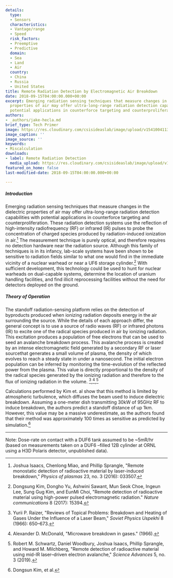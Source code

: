 ```yaml
---
details:
  type:
  - Sensors
  characteristics:
  - Vantage/range
  - Speed
  risk_factors:
  - Preemptive
  - Predictive
  domain:
  - Sea
  - Land
  - Air
  country:
  - China
  - Russia
  - United States
title: Remote Radiation Detection by Electromagnetic Air Breakdown
date: 2018-09-15T04:00:00.000+00:00
excerpt: Emerging radiation sensing techniques that measure changes in the dielectric
  properties of air may offer ultra-long-range radiation detection capabilities with
  potential applications in counterforce targeting and counterproliferation.
authors:
- _authors/jake-hecla.md
brief_type: Tech Primer
image: https://res.cloudinary.com/csisideaslab/image/upload/v1541004113/on-the-radar/GettyImages-1054021808.jpg
image_caption: ''
image_source: ''
keywords:
- Miscalculation
downloads:
- label: Remote Radiation Detection
  media_upload: https://res.cloudinary.com/csisideaslab/image/upload/v1563906432/on-the-radar/Remote%20radiation%20detection%20primer-MS%20clean.pdf
featured_on_home: false
last-modified-date: 2018-09-15T04:00:00.000+00:00

---
```

##### Introduction

Emerging radiation sensing techniques that measure changes in the dielectric properties of air may offer ultra-long-range radiation detection capabilities with potential applications in counterforce targeting and counterproliferation. These radiation detection systems use the reflection of high-intensity radiofrequency (RF) or infrared (IR) pulses to probe the concentration of charged species produced by radiation-induced ionization in air.[^1] The measurement technique is purely optical, and therefore requires no detection hardware near the radiation source. Although this family of techniques is in its infancy, lab-scale systems have been shown to be sensitive to radiation fields similar to what one would find in the immediate vicinity of a nuclear warhead or near a UF6 storage cylinder.[^2] With sufficient development, this technology could be used to hunt for nuclear warheads on dual-capable systems, determine the location of uranium handling facilities, and find illicit reprocessing facilities without the need for detectors deployed on the ground.

##### Theory of Operation

The standoff radiation-sensing platform relies on the detection of byproducts produced when ionizing radiation deposits energy in the air surrounding the source. While the details of each approach differ, the general concept is to use a source of radio waves (RF) or infrared photons (IR) to excite one of the radical species produced in air by ionizing radiation. This excitation produces a population of free electrons that can be used to seed an avalanche breakdown process. This avalanche process is created by an intense electromagnetic field generated by a secondary RF or laser sourcethat generates a small volume of plasma, the density of which evolves to reach a steady state in under a nanosecond. The initial electron population can be inferred by monitoring the time-evolution of the reflected power from the plasma. This value is directly proportional to the density of the radical species generated by the ionizing radiation and therefore to the flux of ionizing radiation in the volume. [^4],[^5],[^6]

Calculations performed by Kim et. al show that this method is limited by atmospheric turbulence, which diffuses the beam used to induce dielectric breakdown. Assuming a one-meter dish transmitting 30kW of 95GHz RF to induce breakdown, the authors predict a standoff distance of up 1km. However, this value may be a massive underestimate, as the authors found that their method was approximately 100 times as sensitive as predicted by simulation.[^7]

***

[^1]: Joshua Isaacs, Chenlong Miao, and Phillip Sprangle, "Remote monostatic detection of radioactive material by laser-induced breakdown," _Physics of plasmas_ 23, no. 3 (2016): 033507.

[^2]: Dongsung Kim, Dongho Yu, Ashwini Sawant, Mun Seok Choe, Ingeun Lee, Sung Gug Kim, and EunMi Choi, "Remote detection of radioactive material using high-power pulsed electromagnetic radiation." _Nature communications_ 8 (2017): 15394.

[^3]: Steve Fetter, Thomas B. Cochran, Lee Grodzins, Harvey L. Lynch, and Martin S. Zucker, "Gamma-ray measurements of a Soviet cruise-missile warhead," _Science_ 248, no. 4957 (1990): 828-834.

Note: Dose-rate on contact with a DUF6 tank assumed to be \~5mR/hr (based on measurements taken on a DUF6 –filled 12B cylinder at ORNL using a H3D Polaris detector, unpublished data).

[^4]: Yurii P. Raizer, "Reviews of Topical Problems: Breakdown and Heating of Gases Under the Influence of a Laser Beam," _Soviet Physics Uspekhi_ 8 (1966): 650–673.

[^5]: Alexander D. McDonald, "Microwave breakdown in gases." (1966).

[^6]: Robert M. Schwartz, Daniel Woodbury, Joshua Isaacs, Phillip Sprangle, and Howard M. Milchberg, "Remote detection of radioactive material using mid-IR laser–driven electron avalanche," _Science Advances_ 5, no. 3 (2019).

[^7]: Dongsun Kim, et al.